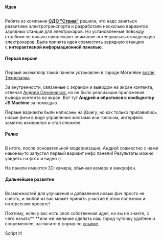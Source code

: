 #### Идея

##

Ребята из компании **[ОДО "Стрим"](https://vk.com/away.php?to=http%3A%2F%2Fstrim-tech.com)** решили, что надо заняться развитием электротранспорта и разработали несколько вариантов зарядных станций для электрокаров. Но установленные повсюду столбики не сильно привлекают внимание потенциальных владельцев электрокаров. Была принята идея совместить зарядную станцию с **интерактивной информационной панелью**.

#### Первая версия

##

Первый экземпляр такой панели установлен в городе Могилёве [возле Технопарка](https://vk.com/away.php?to=https%3A%2F%2Fwww.google.com%2Fmaps%2Fplace%2FTehnopark%2BKomp%26%2339%3BYuternyi%2BCentr%2F%4053.9048592%2C30.3415347%2C17z%2Fdata%3D%213m1%214b1%214m5%213m4%211s0x46d051e58146293d%3A0xb815c14053681e87%218m2%213d53.9048561%214d30.3437233).

За внутренности, связанные с экраном и выводом на экран контента, отвечал [Андрей Овчинников](https://vk.com/ke1e6ra), но не было реализации приложения вывода контента на экран. Вот тут **Андрей и обратился к сообществу JS Machine** за помощью.

Первые варианты были написаны на jQuery, но как только прибавились новые фичи в виде управления жестами или голосом, интерфейс заметно изменился и стал сложнее.

#### Релиз

##

В итоге, после основательной модернизации, Андрей совместно с нами наконец-то запустил первый вариант инфо панели! Результаты можно увидеть на фото и видео :)

На панели имеются 3D-камера, обычная камера и микрофон.

#### Дальнейшее развитие

##

Возможностей для улучшения и добавления новых фич просто не счесть, и любой из вас может принять участие в этом полезном и интересном проекте!

Поэтому, если у вас есть своя собственная идея, но вы не знаете, с чего начать\*\* \*\*или же желание сделать наш город чуточку удобнее и современнее, загляните в форму по [ссылке](https://vk.com/away.php?to=https%3A%2F%2Fforms.gle%2FubEnP9BWhzTuoRAo8).

Script it!
